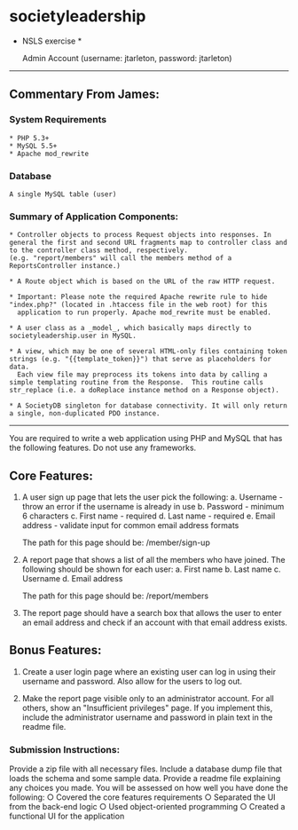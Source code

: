 # societyleadership

* NSLS exercise *

    Admin Account (username: jtarleton, password: jtarleton)
    
----------------------------
## Commentary From James:

### System Requirements
	* PHP 5.3+
	* MySQL 5.5+
	* Apache mod_rewrite

### Database
	A single MySQL table (user)

### Summary of Application Components:

	* Controller objects to process Request objects into responses. In general the first and second URL fragments map to controller class and to the controller class method, respectively. 
	(e.g. "report/members" will call the members method of a ReportsController instance.)

	* A Route object which is based on the URL of the raw HTTP request.  

	* Important: Please note the required Apache rewrite rule to hide "index.php?" (located in .htaccess file in the web root) for this 
	  application to run properly. Apache mod_rewrite must be enabled.

	* A user class as a _model_, which basically maps directly to societyleadership.user in MySQL.

	* A view, which may be one of several HTML-only files containing token strings (e.g. "{{template_token}}") that serve as placeholders for data.
	  Each view file may preprocess its tokens into data by calling a simple templating routine from the Response.  This routine calls str_replace (i.e. a doReplace instance method on a Response object).

	* A SocietyDB singleton for database connectivity. It will only return a single, non-duplicated PDO instance.

----------------------------

You are required to write a web application using PHP and MySQL that has the following
features. Do not use any frameworks.

## Core Features:
1. A user sign up page that lets the user pick the following:
	a. Username - throw an error if the username is already in use
	b. Password - minimum 6 characters
	c. First name - required
	d. Last name - required
	e. Email address - validate input for common email address formats

	The path for this page should be: /member/sign-up

2. A report page that shows a list of all the members who have joined. The following should
be shown for each user:
	a. First name
	b. Last name
	c. Username
	d. Email address

	The path for this page should be: /report/members

3. The report page should have a search box that allows the user to enter an email address
and check if an account with that email address exists.

## Bonus Features:

1. Create a user login page where an existing user can log in using their username and
password. Also allow for the users to log out.

2. Make the report page visible only to an administrator account. For all others, show an
"Insufficient privileges" page. If you implement this, include the administrator username
and password in plain text in the readme file.

### Submission Instructions:
	
Provide a zip file with all necessary files.
Include a database dump file that loads the schema and some sample data.
Provide a readme file explaining any choices you made.
You will be assessed on how well you have done the following:
	○ Covered the core features requirements
	○ Separated the UI from the back-end logic
	○ Used object-oriented programming
	○ Created a functional UI for the application
